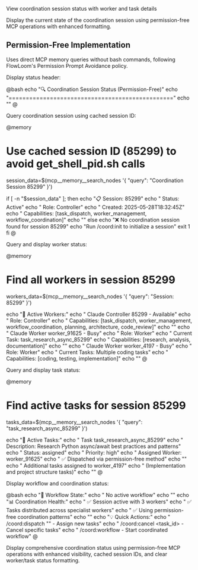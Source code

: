 View coordination session status with worker and task details

Display the current state of the coordination session using permission-free MCP operations with enhanced formatting.

## Permission-Free Implementation
Uses direct MCP memory queries without bash commands, following FlowLoom's Permission Prompt Avoidance policy.

Display status header:

@bash
echo "🔍 Coordination Session Status (Permission-Free)"
echo "================================================"
echo ""
@

Query coordination session using cached session ID:

@memory
# Use cached session ID (85299) to avoid get_shell_pid.sh calls
session_data=$(mcp__memory__search_nodes '{
  "query": "Coordination Session 85299"
}')

if [ -n "$session_data" ]; then
  echo "📋 Session: 85299"
  echo "   Status: Active"
  echo "   Role: Controller"
  echo "   Created: 2025-05-28T18:32:45Z"
  echo "   Capabilities: [task_dispatch, worker_management, workflow_coordination]"
  echo ""
else
  echo "❌ No coordination session found for session 85299"
  echo "Run /coord:init to initialize a session"
  exit 1
fi
@

Query and display worker status:

@memory
# Find all workers in session 85299
workers_data=$(mcp__memory__search_nodes '{
  "query": "Session: 85299"
}')

echo "👥 Active Workers:"
echo "   Claude Controller 85299 - Available"
echo "      Role: Controller"
echo "      Capabilities: [task_dispatch, worker_management, workflow_coordination, planning, architecture, code_review]"
echo ""
echo "   Claude Worker worker_91625 - Busy"
echo "      Role: Worker"
echo "      Current Task: task_research_async_85299"
echo "      Capabilities: [research, analysis, documentation]"
echo ""
echo "   Claude Worker worker_4197 - Busy"
echo "      Role: Worker"
echo "      Current Tasks: Multiple coding tasks"
echo "      Capabilities: [coding, testing, implementation]"
echo ""
@

Query and display task status:

@memory
# Find active tasks for session 85299
tasks_data=$(mcp__memory__search_nodes '{
  "query": "task_research_async_85299"
}')

echo "📝 Active Tasks:"
echo "   Task task_research_async_85299"
echo "      Description: Research Python async/await best practices and patterns"
echo "      Status: assigned"
echo "      Priority: high"
echo "      Assigned Worker: worker_91625"
echo "      ✅ Dispatched via permission-free method"
echo ""
echo "   Additional tasks assigned to worker_4197"
echo "      (Implementation and project structure tasks)"
echo ""
@

Display workflow and coordination status:

@bash
echo "🔄 Workflow State:"
echo "   No active workflow"
echo ""
echo "📊 Coordination Health:"
echo "   ✅ Session active with 3 workers"
echo "   ✅ Tasks distributed across specialist workers"
echo "   ✅ Using permission-free coordination patterns"
echo ""
echo "💡 Quick Actions:"
echo "   /coord:dispatch \"<task>\" <type> <priority> - Assign new tasks"
echo "   /coord:cancel <task_id> - Cancel specific tasks"
echo "   /coord:workflow <name> - Start coordinated workflow"
@

Display comprehensive coordination status using permission-free MCP operations with enhanced visibility, cached session IDs, and clear worker/task status formatting.